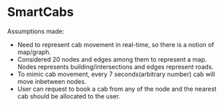 # SmartCabs

Assumptions made:
  + Need to represent cab movement in real-time, so there is a notion of map/graph.
  + Considered 20 nodes and edges among them to represent a map. Nodes represents building/intersections and edges represent roads.
  + To mimic cab movement, every 7 seconds(arbitrary number) cab will move inbetween nodes.
  + User can request to book a cab from any of the node and the nearest cab should be allocated to the user.
